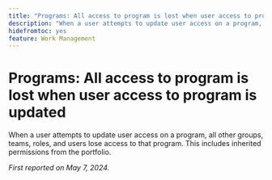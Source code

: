 ```yaml
---
title: "Programs: All access to program is lost when user access to program is updated"
description: "When a user attempts to update user access on a program, all other groups, teams, roles, and users lose access to that program. This includes inherited permissions from the portfolio."
hidefromtoc: yes
feature: Work Management
---
```


# Programs: All access to program is lost when user access to program is updated

When a user attempts to update user access on a program, all other groups, teams, roles, and users lose access to that program. This includes inherited permissions from the portfolio.

_First reported on May 7, 2024._
